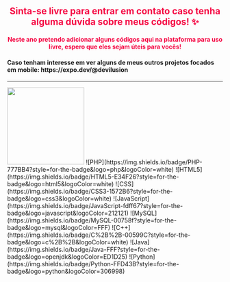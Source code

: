 <h2 class="text-center" style="text-align:center; color:#f50743;">
     Sinta-se livre para entrar em contato caso tenha alguma dúvida sobre meus códigos! ✨
</h2>
<h4 class="text-center" style="text-align:center; color:#f50743;">
    Neste ano pretendo adicionar alguns códigos aqui na plataforma para uso livre, espero que eles sejam úteis para vocês!
</h4>
<h4>
     Caso tenham interesse em ver alguns de meus outros projetos focados em mobile: https://expo.dev/@devilusion
</h4>
<hr>
<img height="180em" src="https://github-readme-stats.vercel.app/api/top-langs/?username=DeveloperIlusion&layout=compact&theme=dark"/>
<!--
<img height="180em" src="https://github-readme-stats.vercel.app/api?username=NathanBittencourt&show_icons=true&theme=dark"/>
-->
     ![PHP](https://img.shields.io/badge/PHP-777BB4?style=for-the-badge&logo=php&logoColor=white)
     ![HTML5](https://img.shields.io/badge/HTML5-E34F26?style=for-the-badge&logo=html5&logoColor=white)
     ![CSS](https://img.shields.io/badge/CSS3-1572B6?style=for-the-badge&logo=css3&logoColor=white)
     ![JavaScript](https://img.shields.io/badge/JavaScript-fdff67?style=for-the-badge&logo=javascript&logoColor=212121)
     ![MySQL](https://img.shields.io/badge/MySQL-00758f?style=for-the-badge&logo=mysql&logoColor=FFF)
     ![C++](https://img.shields.io/badge/C%2B%2B-00599C?style=for-the-badge&logo=c%2B%2B&logoColor=white)
     ![Java](https://img.shields.io/badge/Java-FFF?style=for-the-badge&logo=openjdk&logoColor=ED1D25)
     ![Python](https://img.shields.io/badge/Python-FFD43B?style=for-the-badge&logo=python&logoColor=306998)
